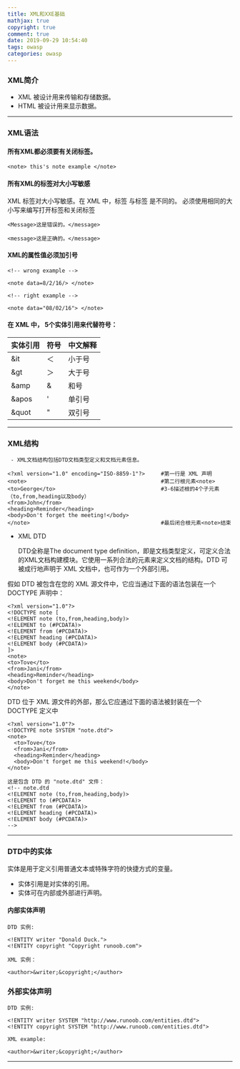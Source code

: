 ```yaml
---
title: XML和XXE基础
mathjax: true
copyright: true
comment: true
date: 2019-09-29 10:54:40
tags: owasp
categories: owasp
---
```


### XML简介
- XML 被设计用来传输和存储数据。
- HTML 被设计用来显示数据。
<!-- more -->
---
### XML语法

####  所有XML都必须要有关闭标签。
```
<note> this's note example </note>
```
####  所有XML的标签对大小写敏感
XML 标签对大小写敏感。在 XML 中，标签 <Letter> 与标签 <letter> 是不同的。
必须使用相同的大小写来编写打开标签和关闭标签

```
<Message>这是错误的。</message>

<message>这是正确的。</message> 
```
####  XML的属性值必须加引号
```
<!-- wrong example -->

<note data=8/2/16/> </note>

<!-- right example -->

<note data="08/02/16"> </note>
```
####  在 XML 中， 5个实体引用来代替符号：

|实体引用 | 符号  | 中文解释 |
|  ----  | ----  | ----    |
| &it   | ＜    |  小于号  |
| &gt   | ＞    | 大于号   |
| &amp  | &     | 和号     |
| &apos |'      |单引号    |
| &quot |"      |双引号    |

---  
### XML结构
     - XML文档结构包括DTD文档类型定义和文档元素信息。
```
<?xml version="1.0" encoding="ISO-8859-1"?>     #第一行是 XML 声明   
<note>                                          #第二行根元素<note>
<to>George</to>                                 #3-6描述根的4个子元素（to,from,heading以及body）
<from>John</from>                   
<heading>Reminder</heading>
<body>Don't forget the meeting!</body>      
</note>                                         #最后闭合根元素<note>结束      
 ```
- XML DTD
 
    DTD全称是The document type definition，即是文档类型定义，可定义合法的XML文档构建模块。它使用一系列合法的元素来定义文档的结构。DTD 可被成行地声明于 XML 文档中，也可作为一个外部引用。

假如 DTD 被包含在您的 XML 源文件中，它应当通过下面的语法包装在一个 DOCTYPE 声明中：
```
<?xml version="1.0"?>
<!DOCTYPE note [
<!ELEMENT note (to,from,heading,body)>
<!ELEMENT to (#PCDATA)>
<!ELEMENT from (#PCDATA)>
<!ELEMENT heading (#PCDATA)>
<!ELEMENT body (#PCDATA)>
]>
<note>
<to>Tove</to>
<from>Jani</from>
<heading>Reminder</heading>
<body>Don't forget me this weekend</body>
</note>
```
DTD 位于 XML 源文件的外部，那么它应通过下面的语法被封装在一个 DOCTYPE 定义中
```
<?xml version="1.0"?>
<!DOCTYPE note SYSTEM "note.dtd">
<note>
  <to>Tove</to>
  <from>Jani</from>
  <heading>Reminder</heading>
  <body>Don't forget me this weekend!</body>
</note>

这是包含 DTD 的 "note.dtd" 文件：
<!-- note.dtd 
<!ELEMENT note (to,from,heading,body)>
<!ELEMENT to (#PCDATA)>
<!ELEMENT from (#PCDATA)>
<!ELEMENT heading (#PCDATA)>
<!ELEMENT body (#PCDATA)>
-->
```
---
###  DTD中的实体
实体是用于定义引用普通文本或特殊字符的快捷方式的变量。
- 实体引用是对实体的引用。
- 实体可在内部或外部进行声明。

####  内部实体声明
```
DTD 实例:

<!ENTITY writer "Donald Duck.">
<!ENTITY copyright "Copyright runoob.com">

XML 实例：

<author>&writer;&copyright;</author>
```
###  外部实体声明
```
DTD 实例:

<!ENTITY writer SYSTEM "http://www.runoob.com/entities.dtd">
<!ENTITY copyright SYSTEM "http://www.runoob.com/entities.dtd">

XML example:

<author>&writer;&copyright;</author>
```



---
